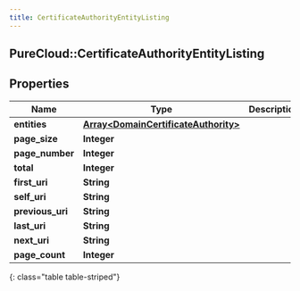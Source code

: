 ```yaml
---
title: CertificateAuthorityEntityListing
---
```

## PureCloud::CertificateAuthorityEntityListing

## Properties

|Name | Type | Description | Notes|
|------------ | ------------- | ------------- | -------------|
| **entities** | [**Array&lt;DomainCertificateAuthority&gt;**](DomainCertificateAuthority.html) |  | [optional] |
| **page_size** | **Integer** |  | [optional] |
| **page_number** | **Integer** |  | [optional] |
| **total** | **Integer** |  | [optional] |
| **first_uri** | **String** |  | [optional] |
| **self_uri** | **String** |  | [optional] |
| **previous_uri** | **String** |  | [optional] |
| **last_uri** | **String** |  | [optional] |
| **next_uri** | **String** |  | [optional] |
| **page_count** | **Integer** |  | [optional] |
{: class="table table-striped"}


